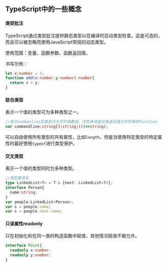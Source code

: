 TypeScript中的一些概念
-------

#### 类型批注

TypeScript通过类型批注提供静态类型以在编译时启动类型检查。这是可选的，而且可以被忽略而使用JavaScript常规的动态类型。

使用范围：变量、函数参数、函数返回值。

书写示例：

```typescript
let x:number = 2;
function add(x:number,y:number):number{
  return x + y;
}
```

#### 联合类型

表示一个值的类型可为多种类型之一。

```typescript
//表示commanline的类型可为字符串数组、字符串或者任意返回值为字符串的function
var commandline:string[]|string|(()=>string);
```

可以自由使用所有类型的共有属性，比如`length`，但是当使用特定类型的特定属性时最好使用`typeof`进行类型保护。

#### 交叉类型

表示一个值的类型同时为多种类型。

```typescript
//类型重命名
type LinkedList<T> = T & {next: LinkedList<T>};
interface Person{
  name:string;
}
var people:LinkedList<Person>;
var s = people.name;
var s = people.next.name;
```

#### 只读属性readonly

只在初始化和在同一类的构造函数中赋值，其他情况赋值不被允许。

```typescript
interface Point{
  readonly x:number;
  readonly y:number;
}
```





